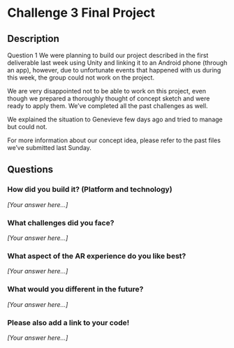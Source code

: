# Challenge 3 Final Project

## Description

Question 1
We were planning to build our project described in the first deliverable last week using Unity and linking it to an Android phone (through an app), however, due to unfortunate events that happened with us during this week, the group could not work on the project.

We are very disappointed not to be able to work on this project, even though we prepared a thoroughly thought of concept sketch and were ready to apply them. We’ve completed all the past challenges as well.

We explained the situation to Genevieve few days ago and tried to manage but could not.

For more information about our concept idea, please refer to the past files we’ve submitted last Sunday.

## Questions

### How did you build it? (Platform and technology)

*[Your answer here...]*

### What challenges did you face?

*[Your answer here...]*

### What aspect of the AR experience do you like best? 

*[Your answer here...]*

### What would you different in the future? 

*[Your answer here...]*

### Please also add a link to your code!

*[Your answer here...]*
